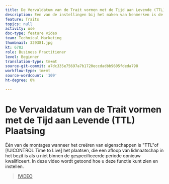 ```yaml
---
title: De Vervaldatum van de Trait vormen met de Tijd aan Levende (TTL) Plaatsing
description: Een van de instellingen bij het maken van kenmerken is de instelling 'TTL' of 'Tijd voor live'. Dit is een verlopen van het lidmaatschap in de eigenschap als u niet binnen de opgegeven tijdsperiode opnieuw opgeeft. In deze video wordt getoond hoe u deze functie kunt zien en instellen.
feature: Traits
topics: null
activity: use
doc-type: feature video
team: Technical Marketing
thumbnail: 329381.jpg
kt: 6782
role: Business Practitioner
level: Beginner
translation-type: tm+mt
source-git-commit: a7dc335e75697a7b1720eccdadbb9605fdeda798
workflow-type: tm+mt
source-wordcount: '109'
ht-degree: 0%

---
```



# De Vervaldatum van de Trait vormen met de Tijd aan Levende (TTL) Plaatsing

Één van de montages wanneer het creëren van eigenschappen is &quot;TTL&quot;of [!UICONTROL Time to Live] het plaatsen, die een afloop van lidmaatschap in het bezit is als u niet binnen de gespecificeerde periode opnieuw kwalificeert. In deze video wordt getoond hoe u deze functie kunt zien en instellen.

>[!VIDEO](https://video.tv.adobe.com/v/329381/?quality=12&learn=on)
